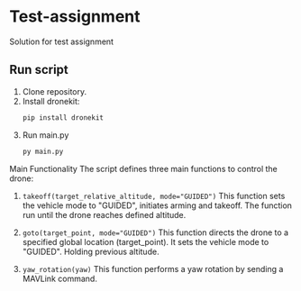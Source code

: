 # Test-assignment
Solution for test assignment
## Run script
1) Clone repository.
2) Install dronekit:
   ```bash
   pip install dronekit
   ```
3) Run main.py
   ```bash
   py main.py
   ```
Main Functionality
The script defines three main functions to control the drone:

1. `takeoff(target_relative_altitude, mode="GUIDED")`
This function sets the vehicle mode to "GUIDED", initiates arming and takeoff. The function run until the drone reaches defined altitude.

2. `goto(target_point, mode="GUIDED")`
This function directs the drone to a specified global location (target_point). It sets the vehicle mode to "GUIDED". Holding previous altitude.

3. `yaw_rotation(yaw)`
This function performs a yaw rotation by sending a MAVLink command.
